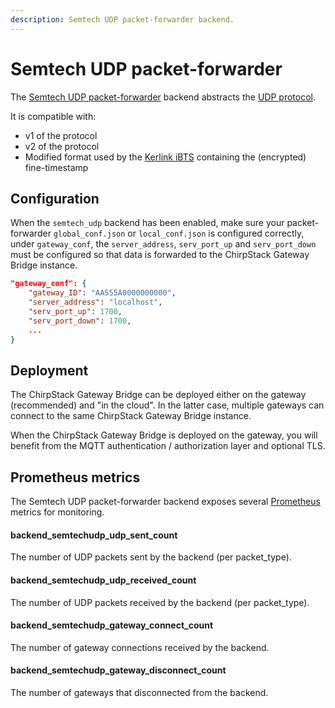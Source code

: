 ```yaml
---
description: Semtech UDP packet-forwarder backend.
---
```


# Semtech UDP packet-forwarder

The [Semtech UDP packet-forwarder](https://github.com/lora-net/packet_forwarder)
backend abstracts the [UDP protocol](https://github.com/Lora-net/packet_forwarder/blob/master/PROTOCOL.TXT).

It is compatible with:

* v1 of the protocol
* v2 of the protocol
* Modified format used by the [Kerlink iBTS](https://www.kerlink.com/product/wirnet-ibts/)
  containing the (encrypted) fine-timestamp

## Configuration

When the `semtech_udp` backend has been enabled, make sure your packet-forwarder
`global_conf.json` or `local_conf.json` is configured correctly, under `gateway_conf`,
the `server_address`, `serv_port_up` and `serv_port_down` must be configured so
that data is forwarded to the ChirpStack Gateway Bridge instance.

```json
"gateway_conf": {
	"gateway_ID": "AA555A0000000000",
	"server_address": "localhost",
	"serv_port_up": 1700,
	"serv_port_down": 1700,
	...
}
```

## Deployment

The ChirpStack Gateway Bridge can be deployed either on the gateway (recommended)
and "in the cloud". In the latter case, multiple gateways can connect to the
same ChirpStack Gateway Bridge instance.

When the ChirpStack Gateway Bridge is deployed on the gateway, you will benefit from
the MQTT authentication / authorization layer and optional TLS.

## Prometheus metrics

The Semtech UDP packet-forwarder backend exposes several [Prometheus](https://prometheus.io/)
metrics for monitoring.

#### backend_semtechudp_udp_sent_count

The number of UDP packets sent by the backend (per packet_type).


#### backend_semtechudp_udp_received_count

The number of UDP packets received by the backend (per packet_type).

#### backend_semtechudp_gateway_connect_count

The number of gateway connections received by the backend.

#### backend_semtechudp_gateway_disconnect_count

The number of gateways that disconnected from the backend.

